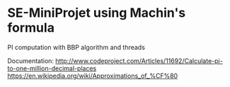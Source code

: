 # SE-MiniProjet using Machin's formula

PI computation with BBP algorithm and threads

   Documentation: http://www.codeproject.com/Articles/11692/Calculate-pi-to-one-million-decimal-places
   https://en.wikipedia.org/wiki/Approximations_of_%CF%80
   
